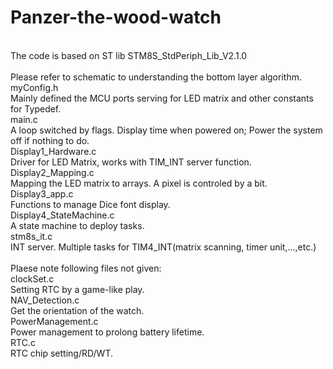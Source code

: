 # Panzer-the-wood-watch
<br>The code is based on ST lib STM8S_StdPeriph_Lib_V2.1.0<br>
<br>Please refer to schematic to understanding the bottom layer algorithm.
<br>myConfig.h                <br>Mainly defined the MCU ports serving for LED matrix and other constants for Typedef.
<br>main.c                    <br>A loop switched by flags. Display time when powered on; Power the system off if nothing to do.
<br>Display1_Hardware.c       <br>Driver for LED Matrix, works with TIM_INT server function.
<br>Display2_Mapping.c        <br>Mapping the LED matrix to arrays. A pixel is controled by a bit.
<br>Display3_app.c            <br>Functions to manage Dice font display.
<br>Display4_StateMachine.c   <br>A state machine to deploy tasks.
<br>stm8s_it.c                <br>INT server. Multiple tasks for TIM4_INT(matrix scanning, timer unit,...,etc.)<br>
<br>Plaese note following files not given:
<br>clockSet.c                <br>Setting RTC by a game-like play.
<br>NAV_Detection.c           <br>Get the orientation of the watch.
<br>PowerManagement.c         <br>Power management to prolong battery lifetime.
<br>RTC.c                     <br>RTC chip setting/RD/WT.<br>
